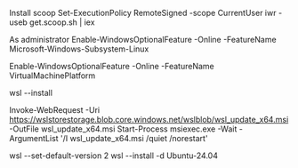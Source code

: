 
Install scoop
Set-ExecutionPolicy RemoteSigned -scope CurrentUser
iwr -useb get.scoop.sh | iex




As administrator
Enable-WindowsOptionalFeature -Online -FeatureName Microsoft-Windows-Subsystem-Linux

Enable-WindowsOptionalFeature -Online -FeatureName VirtualMachinePlatform

wsl --install

Invoke-WebRequest -Uri https://wslstorestorage.blob.core.windows.net/wslblob/wsl_update_x64.msi -OutFile wsl_update_x64.msi
Start-Process msiexec.exe -Wait -ArgumentList '/I wsl_update_x64.msi /quiet /norestart'

wsl --set-default-version 2
wsl --install -d Ubuntu-24.04
